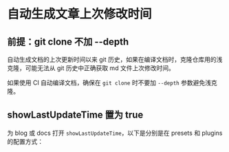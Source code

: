 # 自动生成文章上次修改时间

## 前提：git clone 不加 --depth

自动生成文档的上次更新时间以来 git 历史，如果在编译文档时，克隆仓库用的浅克隆，可能无法从 git 历史中正确获取 md 文件上次修改时间。

如果使用 CI 自动编译文档，确保在 `git clone` 时不要加 `--depth` 参数避免浅克隆。

## showLastUpdateTime 置为 true

为 blog 或 docs 打开 `showLastUpdateTime`，以下是分别是在 presets 和 plugins 的配置方式：

<Tabs>
  <TabItem value="presets" label="presets">
    <FileBlock file="docusaurus-config/last-update-time-presets.ts" title="docusaurus.config.ts" showLineNumbers />
  </TabItem>
  <TabItem value="plugins" label="plugins">
    <FileBlock file="docusaurus-config/last-update-time-plugins.ts" title="docusaurus.config.ts" showLineNumbers />
  </TabItem>
</Tabs>

